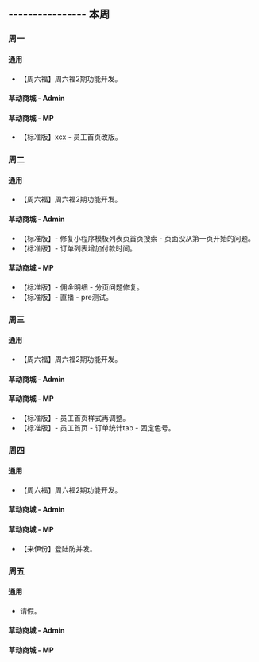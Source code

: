 ## ---------------- 本周

### 周一
#### 通用
* 【周六福】周六福2期功能开发。
#### 草动商城 - Admin
#### 草动商城 - MP
* 【标准版】xcx - 员工首页改版。

### 周二
#### 通用
* 【周六福】周六福2期功能开发。
#### 草动商城 - Admin
* 【标准版】- 修复小程序模板列表页首页搜索 - 页面没从第一页开始的问题。
* 【标准版】- 订单列表增加付款时间。
#### 草动商城 - MP
* 【标准版】- 佣金明细 - 分页问题修复。
* 【标准版】- 直播 - pre测试。

### 周三
#### 通用
* 【周六福】周六福2期功能开发。
#### 草动商城 - Admin
#### 草动商城 - MP
* 【标准版】- 员工首页样式再调整。
* 【标准版】- 员工首页 - 订单统计tab - 固定色号。

### 周四
#### 通用
* 【周六福】周六福2期功能开发。
#### 草动商城 - Admin
#### 草动商城 - MP
* 【来伊份】登陆防并发。

### 周五
#### 通用
* 请假。
#### 草动商城 - Admin
#### 草动商城 - MP
